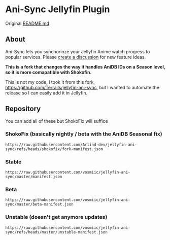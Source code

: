 <h1>Ani-Sync Jellyfin Plugin</h1>

Original [README.md](https://github.com/vosmiic/jellyfin-ani-sync)

## About

Ani-Sync lets you synchorinze your Jellyfin Anime watch progress to popular services. Please [create a discussion](https://github.com/vosmiic/jellyfin-ani-sync/discussions/new/choose) for new feature ideas.

**This is a fork that changes the way it handles AniDB IDs on a Season level, so it is more comapatible with Shokofin.**

This is not my code, I took it from this fork, https://github.com/Terrails/jellyfin-ani-sync, but I wanted to automate the release so I can easily add it in Jellyfin.

## Repository

You can add all of these but ShokoFix will suffice

### ShokoFix (basically nightly / beta with the AniDB Seasonal fix)

```
https://raw.githubusercontent.com/Arlind-dev/jellyfin-ani-sync/refs/heads/shokofix/fork-manifest.json
```

### Stable

```
https://raw.githubusercontent.com/vosmiic/jellyfin-ani-sync/master/manifest.json
```

### Beta

```
https://raw.githubusercontent.com/vosmiic/jellyfin-ani-sync/master/beta-manifest.json
```

### Unstable (doesn't get anymore updates)

```
https://raw.githubusercontent.com/vosmiic/jellyfin-ani-sync/refs/heads/master/unstable-manifest.json
```
